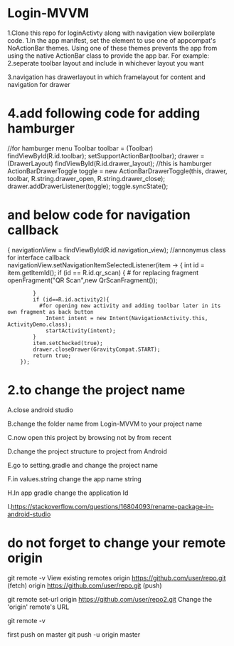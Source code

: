 # Login-MVVM
1.Clone this repo for loginActivty along with navigation view boilerplate code.
1.In the app manifest, set the <application> element to use one of appcompat's NoActionBar themes. Using one of these themes prevents the app from using the native ActionBar class to provide the app bar. For example:
    <application
        android:theme="@style/Theme.AppCompat.Light.NoActionBar"
        />
 2.seperate toolbar layout and include in whichever layout you want
 
 3.navigation has drawerlayout in which framelayout for content and navigation for drawer
 
 # 4.add following code for adding hamburger
  //for hamburger menu
        Toolbar toolbar = (Toolbar) findViewById(R.id.toolbar);
        setSupportActionBar(toolbar);
        drawer = (DrawerLayout) findViewById(R.id.drawer_layout);
        //this is hamburger
        ActionBarDrawerToggle toggle = new ActionBarDrawerToggle(this, drawer, toolbar, R.string.drawer_open, R.string.drawer_close);
        drawer.addDrawerListener(toggle);
        toggle.syncState();
        
# and below code for navigation callback
  {
  navigationView = findViewById(R.id.navigation_view);
        //annonymus class for interface callback
        navigationView.setNavigationItemSelectedListener(item -> {
            int id = item.getItemId();
            if (id == R.id.qr_scan) {
               # for replacing fragment
                openFragment("QR Scan",new QrScanFragment());

            }
            if (id==R.id.activity2){
              #for opening new activity and adding toolbar later in its own fragment as back button
                Intent intent = new Intent(NavigationActivity.this, ActivityDemo.class);
                startActivity(intent);
            }
            item.setChecked(true);
            drawer.closeDrawer(GravityCompat.START);
            return true;
        });

# 2.to change the project name
A.close android studio 

B.change the folder name from Login-MVVM to your project name

C.now open this project by browsing not by from recent

D.change the project structure to project from Android

E.go to setting.gradle and change the project name

F.in values.string change the app name string

H.In app gradle change the application Id

I.https://stackoverflow.com/questions/16804093/rename-package-in-android-studio

# do not forget to change your remote origin
git remote -v
View existing remotes
 origin  https://github.com/user/repo.git (fetch)
 origin  https://github.com/user/repo.git (push)

git remote set-url origin https://github.com/user/repo2.git
 Change the 'origin' remote's URL

git remote -v

first push on master
git push -u origin master
